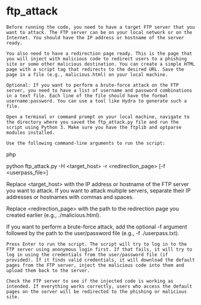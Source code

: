 # ftp_attack
    Before running the code, you need to have a target FTP server that you want to attack. The FTP server can be on your local network or on the Internet. You should have the IP address or hostname of the server ready.

    You also need to have a redirection page ready. This is the page that you will inject with malicious code to redirect users to a phishing site or some other malicious destination. You can create a simple HTML page with a script tag that redirects to the desired URL. Save the page in a file (e.g., malicious.html) on your local machine.

    Optional: If you want to perform a brute-force attack on the FTP server, you need to have a list of username and password combinations in a text file. Each line of the file should have the format username:password. You can use a tool like Hydra to generate such a file.

    Open a terminal or command prompt on your local machine, navigate to the directory where you saved the ftp_attack.py file and run the script using Python 3. Make sure you have the ftplib and optparse modules installed.

    Use the following command-line arguments to run the script:

php

python ftp_attack.py -H <target_host> -r <redirection_page> [-f <userpass_file>]

Replace <target_host> with the IP address or hostname of the FTP server you want to attack. If you want to attack multiple servers, separate their IP addresses or hostnames with commas and spaces.

Replace <redirection_page> with the path to the redirection page you created earlier (e.g., ./malicious.html).

If you want to perform a brute-force attack, add the optional -f argument followed by the path to the user/password file (e.g., -f ./userpass.txt).

    Press Enter to run the script. The script will try to log in to the FTP server using anonymous login first. If that fails, it will try to log in using the credentials from the user/password file (if provided). If it finds valid credentials, it will download the default pages from the FTP server, inject the malicious code into them and upload them back to the server.

    Check the FTP server to see if the injected code is working as intended. If everything works correctly, users who access the default pages on the server will be redirected to the phishing or malicious site.
